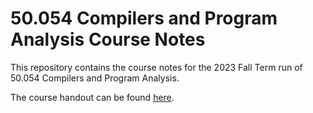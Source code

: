 # 50.054 Compilers and Program Analysis Course Notes

This repository contains the course notes for the 2023 Fall Term run of 50.054 Compilers and Program Analysis.

The course handout can be found [here](./docs/notes/handout.md).
